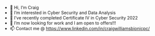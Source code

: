 - 👋 Hi, I’m Craig
- 👀 I’m interested in Cyber Security and Data Analysis
- 🌱 I’ve recently completed Certificate IV in Cyber Security 2022
- 💞️ I’m now looking for work and I am open to offers!!!
- 📫 Contact me @ https://www.linkedin.com/in/craigwilliamsbionicpc/

<!---
WilliamsCraig/WilliamsCraig is a ✨ special ✨ repository because its `README.md` (this file) appears on your GitHub profile.
You can click the Preview link to take a look at your changes.
--->
